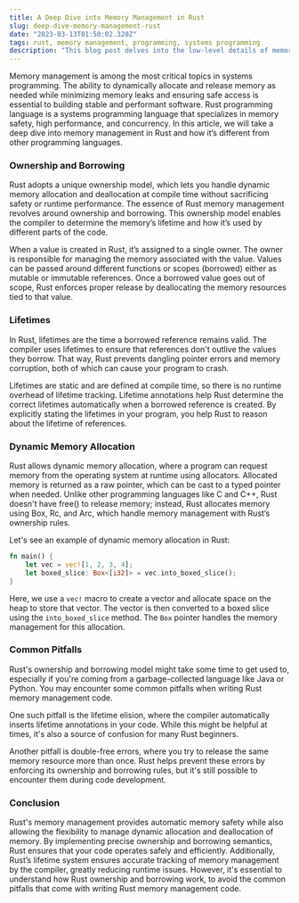 ```yaml
---
title: A Deep Dive into Memory Management in Rust
slug: deep-dive-memory-management-rust
date: "2023-03-13T01:50:02.320Z"
tags: rust, memory management, programming, systems programming
description: "This blog post delves into the low-level details of memory management in Rust. Readers will gain a better understanding of Rust’s ownership system, borrowing, and lifetimes. In addition, we take a closer look at how Rust handles dynamic memory allocation and deallocation and explore some of the most common memory management pitfalls in Rust."
---
```


Memory management is among the most critical topics in systems programming. The ability to dynamically allocate and release memory as needed while minimizing memory leaks and ensuring safe access is essential to building stable and performant software. Rust programming language is a systems programming language that specializes in memory safety, high performance, and concurrency. In this article, we will take a deep dive into memory management in Rust and how it’s different from other programming languages.

### Ownership and Borrowing

Rust adopts a unique ownership model, which lets you handle dynamic memory allocation and deallocation at compile time without sacrificing safety or runtime performance. The essence of Rust memory management revolves around ownership and borrowing. This ownership model enables the compiler to determine the memory’s lifetime and how it’s used by different parts of the code.

When a value is created in Rust, it’s assigned to a single owner. The owner is responsible for managing the memory associated with the value. Values can be passed around different functions or scopes (borrowed) either as mutable or immutable references. Once a borrowed value goes out of scope, Rust enforces proper release by deallocating the memory resources tied to that value.

### Lifetimes

In Rust, lifetimes are the time a borrowed reference remains valid. The compiler uses lifetimes to ensure that references don't outlive the values they borrow. That way, Rust prevents dangling pointer errors and memory corruption, both of which can cause your program to crash.

Lifetimes are static and are defined at compile time, so there is no runtime overhead of lifetime tracking. Lifetime annotations help Rust determine the correct lifetimes automatically when a borrowed reference is created. By explicitly stating the lifetimes in your program, you help Rust to reason about the lifetime of references.

### Dynamic Memory Allocation

Rust allows dynamic memory allocation, where a program can request memory from the operating system at runtime using allocators. Allocated memory is returned as a raw pointer, which can be cast to a typed pointer when needed. Unlike other programming languages like C and C++, Rust doesn't have free() to release memory; instead, Rust allocates memory using Box, Rc, and Arc, which handle memory management with Rust’s ownership rules.

Let's see an example of dynamic memory allocation in Rust:


```rust
fn main() {
    let vec = vec![1, 2, 3, 4];
    let boxed_slice: Box<[i32]> = vec.into_boxed_slice();
}
```

Here, we use a `vec!` macro to create a vector and allocate space on the heap to store that vector. The vector is then converted to a boxed slice using the `into_boxed_slice` method. The `Box` pointer handles the memory management for this allocation.

### Common Pitfalls

Rust's ownership and borrowing model might take some time to get used to, especially if you're coming from a garbage-collected language like Java or Python. You may encounter some common pitfalls when writing Rust memory management code.

One such pitfall is the lifetime elision, where the compiler automatically inserts lifetime annotations in your code. While this might be helpful at times, it's also a source of confusion for many Rust beginners.

Another pitfall is double-free errors, where you try to release the same memory resource more than once. Rust helps prevent these errors by enforcing its ownership and borrowing rules, but it's still possible to encounter them during code development.

### Conclusion

Rust's memory management provides automatic memory safety while also allowing the flexibility to manage dynamic allocation and deallocation of memory. By implementing precise ownership and borrowing semantics, Rust ensures that your code operates safely and efficiently. Additionally, Rust’s lifetime system ensures accurate tracking of memory management by the compiler, greatly reducing runtime issues. However, it's essential to understand how Rust ownership and borrowing work, to avoid the common pitfalls that come with writing Rust memory management code.